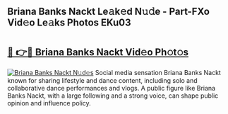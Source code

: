 ## Briana Banks Nackt Le𝚊k𝚎d N𝚞𝚍e - Part-FXo Vid𝚎o Le𝚊ks Photos EKu03

# <h2><a href="http://fb5xyp.evod.top/?m=Briana+Banks+Nackt">🔗 👉🔴 Briana Banks Nackt Vid𝚎o Ph𝚘t𝚘s</a></h2>

[![Briana Banks Nackt N𝚞d𝚎s](https://i.imgur.com/8V9OHl7.gif)](http://fb5xyp.evod.top/?m=Briana+Banks+Nackt)
Social media sensation Briana Banks Nackt known for sharing lifestyle and dance content, including solo and collaborative dance performances and vlogs. A public figure like Briana Banks Nackt, with a large following and a strong voice, can shape public opinion and influence policy. 
